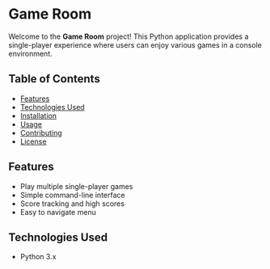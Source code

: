 # Game Room

Welcome to the **Game Room** project! This Python application provides a single-player experience where users can enjoy various games in a console environment.

## Table of Contents

- [Features](#features)
- [Technologies Used](#technologies-used)
- [Installation](#installation)
- [Usage](#usage)
- [Contributing](#contributing)
- [License](#license)

## Features

- Play multiple single-player games
- Simple command-line interface
- Score tracking and high scores
- Easy to navigate menu

## Technologies Used

- Python 3.x








